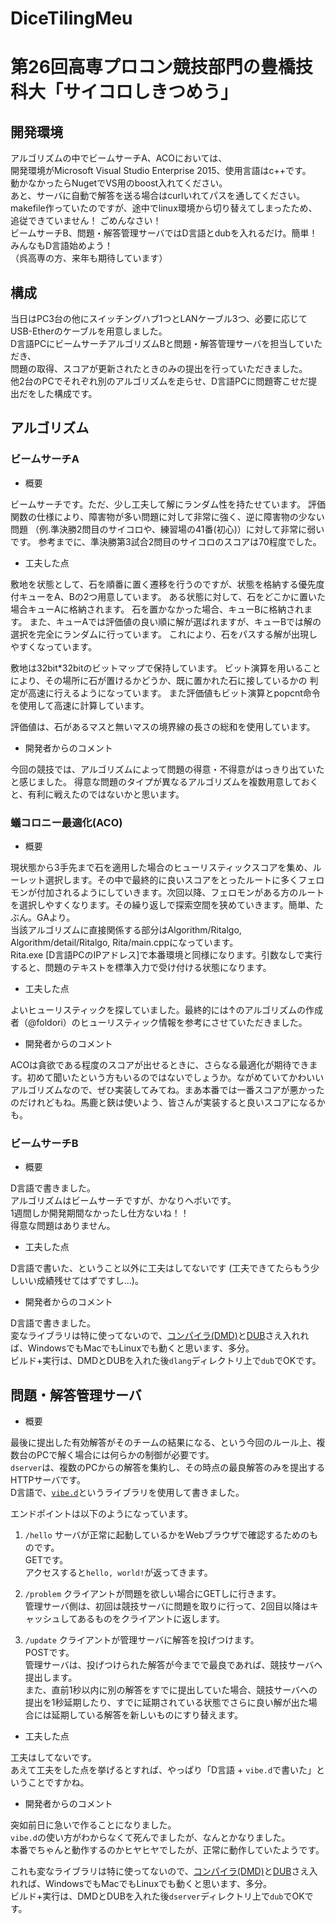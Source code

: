 # DiceTilingMeu

# 第26回高専プロコン競技部門の豊橋技科大「サイコロしきつめう」

## 開発環境

アルゴリズムの中でビームサーチA、ACOにおいては、  
開発環境がMicrosoft Visual Studio Enterprise 2015、使用言語はc++です。  
動かなかったらNugetでVS用のboost入れてください。  
あと、サーバに自動で解答を送る場合はcurlいれてパスを通してください。  
makefile作っていたのですが、途中でlinux環境から切り替えてしまったため、  
追従できていません！  ごめんなさい！  
ビームサーチB、問題・解答管理サーバではD言語とdubを入れるだけ。簡単！  みんなもD言語始めよう！  
（呉高専の方、来年も期待しています）


## 構成

当日はPC3台の他にスイッチングハブ1つとLANケーブル3つ、必要に応じてUSB-Etherのケーブルを用意しました。  
D言語PCにビームサーチアルゴリズムBと問題・解答管理サーバを担当していただき、  
問題の取得、スコアが更新されたときのみの提出を行っていただきました。  
他2台のPCでそれぞれ別のアルゴリズムを走らせ、D言語PCに問題寄こせだ提出だをした構成です。  


## アルゴリズム

### ビームサーチA

+ 概要

ビームサーチです。ただ、少し工夫して解にランダム性を持たせています。
評価関数の仕様により、障害物が多い問題に対して非常に強く、逆に障害物の少ない問題
（例.準決勝2問目のサイコロや、練習場の41番(初心)）に対して非常に弱いです。
参考までに、準決勝第3試合2問目のサイコロのスコアは70程度でした。

+ 工夫した点

敷地を状態として、石を順番に置く遷移を行うのですが、状態を格納する優先度付キューをA、Bの2つ用意しています。
ある状態に対して、石をどこかに置いた場合キューAに格納されます。
石を置かなかった場合、キューBに格納されます。
また、キューAでは評価値の良い順に解が選ばれますが、キューBでは解の選択を完全にランダムに行っています。
これにより、石をパスする解が出現しやすくなっています。

敷地は32bit*32bitのビットマップで保持しています。
ビット演算を用いることにより、その場所に石が置けるかどうか、既に置かれた石に接しているかの
判定が高速に行えるようになっています。
また評価値もビット演算とpopcnt命令を使用して高速に計算しています。

評価値は、石があるマスと無いマスの境界線の長さの総和を使用しています。

+ 開発者からのコメント

今回の競技では、アルゴリズムによって問題の得意・不得意がはっきり出ていたと感じました。
得意な問題のタイプが異なるアルゴリズムを複数用意しておくと、有利に戦えたのではないかと思います。

### 蟻コロニー最適化(ACO)

+ 概要

現状態から3手先まで石を適用した場合のヒューリスティックスコアを集め、ルーレット選択します。その中で最終的に良いスコアをとったルートに多くフェロモンが付加されるようにしていきます。次回以降、フェロモンがある方のルートを選択しやすくなります。その繰り返しで探索空間を狭めていきます。簡単、たぶん。GAより。  
当該アルゴリズムに直接関係する部分はAlgorithm/Ritalgo, Algorithm/detail/Ritalgo, Rita/main.cppになっています。  
Rita.exe [D言語PCのIPアドレス]で本番環境と同様になります。引数なしで実行すると、問題のテキストを標準入力で受け付ける状態になります。  


+ 工夫した点

よいヒューリスティックを探していました。最終的には↑のアルゴリズムの作成者（@foldori）のヒューリスティック情報を参考にさせていただきました。  


+ 開発者からのコメント

ACOは貪欲である程度のスコアが出せるときに、さらなる最適化が期待できます。初めて聞いたという方もいるのではないでしょうか。ながめていてかわいいアルゴリズムなので、ぜひ実装してみてね。まあ本番では一番スコアが悪かったのだけれどもね。馬鹿と鋏は使いよう、皆さんが実装すると良いスコアになるかも。  


### ビームサーチB

+ 概要

D言語で書きました。  
アルゴリズムはビームサーチですが、かなりヘボいです。  
1週間しか開発期間なかったし仕方ないね！！  
得意な問題はありません。  


+ 工夫した点

D言語で書いた、ということ以外に工夫はしてないです
(工夫できてたらもう少しいい成績残せてはずですし…)。


+ 開発者からのコメント

D言語で書きました。  
変なライブラリは特に使ってないので、[コンパイラ(DMD)](http://dlang.org/download.html)と[DUB](http://code.dlang.org/)さえ入れれば、WindowsでもMacでもLinuxでも動くと思います、多分。  
ビルド+実行は、DMDとDUBを入れた後`dlang`ディレクトリ上で`dub`でOKです。  


## 問題・解答管理サーバ

+ 概要

最後に提出した有効解答がそのチームの結果になる、という今回のルール上、複数台のPCで解く場合には何らかの制御が必要です。  
`dserver`は、複数のPCからの解答を集約し、その時点の最良解答のみを提出するHTTPサーバです。  
D言語で、[`vibe.d`](http://vibed.org/)というライブラリを使用して書きました。  

エンドポイントは以下のようになっています。  

1. `/hello`
    サーバが正常に起動しているかをWebブラウザで確認するためのものです。  
    GETです。  
    アクセスすると`hello, world!`が返ってきます。  

2. `/problem`
    クライアントが問題を欲しい場合にGETしに行きます。  
    管理サーバ側は、初回は競技サーバに問題を取りに行って、2回目以降はキャッシュしてあるものをクライアントに返します。  

3. `/update`
    クライアントが管理サーバに解答を投げつけます。  
    POSTです。  
    管理サーバは、投げつけられた解答が今までで最良であれば、競技サーバへ提出します。  
    また、直前1秒以内に別の解答をすでに提出していた場合、競技サーバへの提出を1秒延期したり、すでに延期されている状態でさらに良い解が出た場合には延期している解答を新しいものにすり替えます。  


+ 工夫した点

工夫はしてないです。  
あえて工夫をした点を挙げるとすれば、やっぱり「D言語 + `vibe.d`で書いた」ということですかね。


+ 開発者からのコメント

突如前日に急いで作ることになりました。  
`vibe.d`の使い方がわからなくて死んでましたが、なんとかなりました。  
本番でちゃんと動作するのかヒヤヒヤでしたが、正常に動作していたようです。  

これも変なライブラリは特に使ってないので、[コンパイラ(DMD)](http://dlang.org/download.html)と[DUB](http://code.dlang.org/)さえ入れれば、WindowsでもMacでもLinuxでも動くと思います、多分。  
ビルド+実行は、DMDとDUBを入れた後`dserver`ディレクトリ上で`dub`でOKです。  

